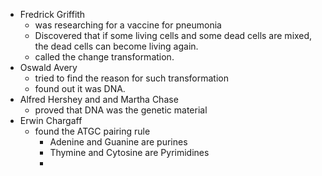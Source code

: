 - Fredrick Griffith
	- was researching for a vaccine for pneumonia
	- Discovered that if some living cells and some dead cells are mixed, the dead cells can become living again.
	- called the change transformation.
- Oswald Avery
	- tried to find the reason for such transformation
	- found out it was DNA.
- Alfred Hershey and and Martha Chase
	- proved that DNA was the genetic material
- Erwin Chargaff
	- found the ATGC pairing rule
		- Adenine and Guanine are purines
		- Thymine and Cytosine are Pyrimidines
		-